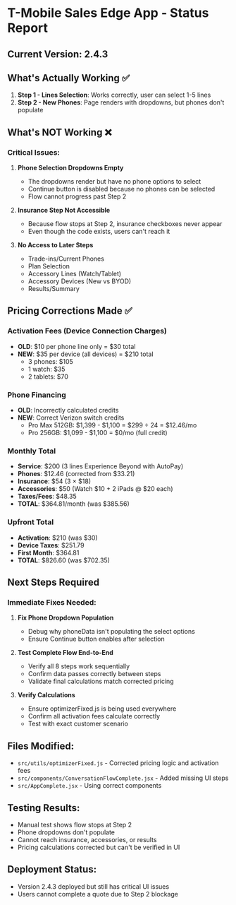 # T-Mobile Sales Edge App - Status Report

## Current Version: 2.4.3 

## What's Actually Working ✅
1. **Step 1 - Lines Selection**: Works correctly, user can select 1-5 lines
2. **Step 2 - New Phones**: Page renders with dropdowns, but phones don't populate

## What's NOT Working ❌

### Critical Issues:
1. **Phone Selection Dropdowns Empty** 
   - The dropdowns render but have no phone options to select
   - Continue button is disabled because no phones can be selected
   - Flow cannot progress past Step 2

2. **Insurance Step Not Accessible**
   - Because flow stops at Step 2, insurance checkboxes never appear
   - Even though the code exists, users can't reach it

3. **No Access to Later Steps**
   - Trade-ins/Current Phones
   - Plan Selection  
   - Accessory Lines (Watch/Tablet)
   - Accessory Devices (New vs BYOD)
   - Results/Summary

## Pricing Corrections Made ✅

### Activation Fees (Device Connection Charges)
- **OLD**: $10 per phone line only = $30 total
- **NEW**: $35 per device (all devices) = $210 total
  - 3 phones: $105
  - 1 watch: $35
  - 2 tablets: $70

### Phone Financing  
- **OLD**: Incorrectly calculated credits
- **NEW**: Correct Verizon switch credits
  - Pro Max 512GB: $1,399 - $1,100 = $299 ÷ 24 = $12.46/mo
  - Pro 256GB: $1,099 - $1,100 = $0/mo (full credit)

### Monthly Total
- **Service**: $200 (3 lines Experience Beyond with AutoPay)
- **Phones**: $12.46 (corrected from $33.21)
- **Insurance**: $54 (3 × $18)
- **Accessories**: $50 (Watch $10 + 2 iPads @ $20 each)
- **Taxes/Fees**: $48.35
- **TOTAL**: $364.81/month (was $385.56)

### Upfront Total
- **Activation**: $210 (was $30)
- **Device Taxes**: $251.79
- **First Month**: $364.81
- **TOTAL**: $826.60 (was $702.35)

## Next Steps Required

### Immediate Fixes Needed:
1. **Fix Phone Dropdown Population**
   - Debug why phoneData isn't populating the select options
   - Ensure Continue button enables after selection

2. **Test Complete Flow End-to-End**
   - Verify all 8 steps work sequentially
   - Confirm data passes correctly between steps
   - Validate final calculations match corrected pricing

3. **Verify Calculations**
   - Ensure optimizerFixed.js is being used everywhere
   - Confirm all activation fees calculate correctly
   - Test with exact customer scenario

## Files Modified:
- `src/utils/optimizerFixed.js` - Corrected pricing logic and activation fees
- `src/components/ConversationFlowComplete.jsx` - Added missing UI steps
- `src/AppComplete.jsx` - Using correct components

## Testing Results:
- Manual test shows flow stops at Step 2
- Phone dropdowns don't populate
- Cannot reach insurance, accessories, or results
- Pricing calculations corrected but can't be verified in UI

## Deployment Status:
- Version 2.4.3 deployed but still has critical UI issues
- Users cannot complete a quote due to Step 2 blockage